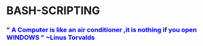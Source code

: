 # BASH-SCRIPTING


<h3 style="color:blue;">" A Computer is like an air conditioner ,it is nothing if you open WINDOWS " <b>~Linus Torvalds</b></h3>
                                                                                            
  
